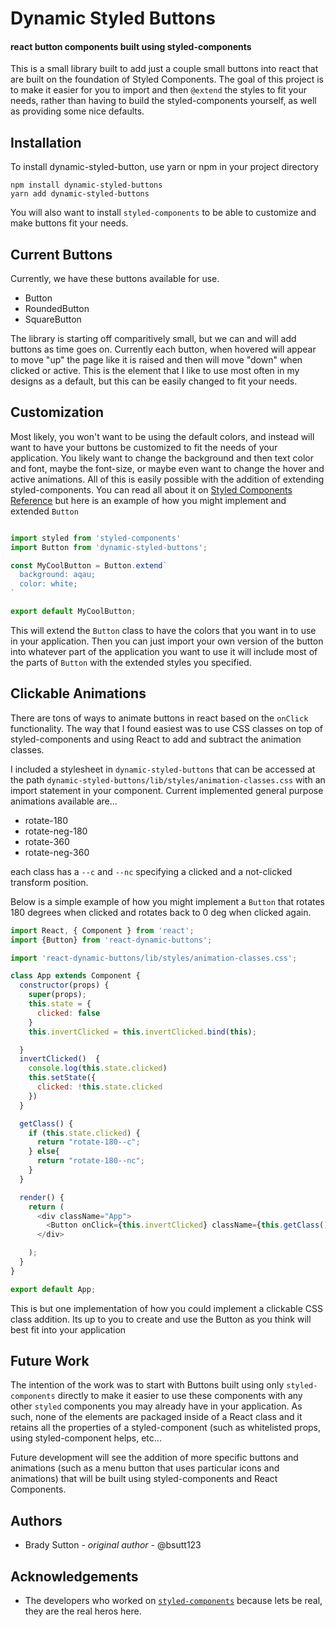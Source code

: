# Dynamic Styled Buttons
#### react button components built using styled-components

This is a small library built to add just a couple small buttons into react that are built on the foundation of Styled Components. The goal of this project is to make it easier for you to import and then `@extend` the styles to fit your needs, rather than having to build the styled-components yourself, as well as providing some nice defaults.

## Installation

To install dynamic-styled-button, use yarn or npm in your project directory
```
npm install dynamic-styled-buttons
yarn add dynamic-styled-buttons
```

You will also want to install `styled-components` to be able to customize and make buttons fit your needs.

## Current Buttons

Currently, we have these buttons available for use.

* Button
* RoundedButton
* SquareButton

The library is starting off comparitively small, but we can and will add buttons as time goes on. Currently each button, when hovered will appear to move "up" the page like it is raised and then will move "down" when clicked or active. This is the element that I like to use most often in my designs as a default, but this can be easily changed to fit your needs.

## Customization

Most likely, you won't want to be using the default colors, and instead will want to have your buttons be customized to fit the needs of your application. You likely want to change the background and then text color and font, maybe the font-size, or maybe even want to change the hover and active animations. All of this is easily possible with the addition of extending styled-components. You can read all about it on [Styled Components Reference](https://www.styled-components.com/docs) but here is an example of how you might implement and extended `Button`

```javascript

import styled from 'styled-components'
import Button from 'dynamic-styled-buttons';

const MyCoolButton = Button.extend`
  background: aqau;
  color: white;
`

export default MyCoolButton;
```

This will extend the `Button` class to have the colors that you want in to use in your application. Then you can just import your own version of the button into whatever part of the application you want to use it will include most of the parts of `Button` with the extended styles you specified.

## Clickable Animations

There are tons of ways to animate buttons in react based on the `onClick` functionality. The way that I found easiest was to use CSS classes on top of styled-components and using React to add and subtract the animation classes. 

I included a stylesheet in `dynamic-styled-buttons` that can be accessed at the path `dynamic-styled-buttons/lib/styles/animation-classes.css` with an import statement in your component. Current implemented general purpose animations available are...

* rotate-180
* rotate-neg-180
* rotate-360
* rotate-neg-360

each class has a `--c` and `--nc` specifying a clicked and a not-clicked transform position.

Below is a simple example of how you might implement a `Button` that rotates 180 degrees when clicked and rotates back to 0 deg when clicked again.

```javascript
import React, { Component } from 'react';
import {Button} from 'react-dynamic-buttons';

import 'react-dynamic-buttons/lib/styles/animation-classes.css';

class App extends Component {
  constructor(props) {
    super(props);
    this.state = {
      clicked: false
    }
    this.invertClicked = this.invertClicked.bind(this);

  }
  invertClicked()  {
    console.log(this.state.clicked)
    this.setState({
      clicked: !this.state.clicked
    })
  }

  getClass() {
    if (this.state.clicked) {
      return "rotate-180--c";
    } else{
      return "rotate-180--nc";
    }
  }

  render() {
    return (
      <div className="App">
        <Button onClick={this.invertClicked} className={this.getClass()} > This Button Rotates </Button>
      </div>

    );
  }
}

export default App;
```

This is but one implementation of how you could implement a clickable CSS class addition. Its up to you to create and use the Button as you think will best fit into your application

## Future Work

The intention of the work was to start with Buttons built using only `styled-components` directly to make it easier to use these components with any other `styled` components you may already have in your application. As such, none of the elements are packaged inside of a React class and it retains all the properties of a styled-component (such as whitelisted props, using styled-component helps, etc...

Future development will see the addition of more specific buttons and animations (such as a menu button that uses particular icons and animations) that will be built using styled-components and React Components.

## Authors

* Brady Sutton - *original author* - @bsutt123

## Acknowledgements 

* The developers who worked on [`styled-components`](www.styled-components.com) because lets be real, they are the real heros here.


